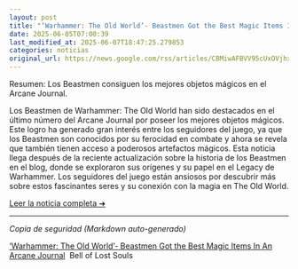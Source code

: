 ```yaml
---
layout: post
title: "‘Warhammer: The Old World’- Beastmen Got the Best Magic Items In An Arcane Journal - Bell of Lost Souls"
date: 2025-06-05T07:00:39
last_modified_at: 2025-06-07T18:47:25.279853
categories: noticias
original_url: https://news.google.com/rss/articles/CBMiwAFBVV95cUxOVjhxZ2ZyelNyRlg4UFdaQk5OeXNBLTcyQm15YUp1SDlMaW90c1VYQkhTZmpzVVQ0dXhJeDQ3Y2tSS1N1QjRSbmJMZDhIUDFUVEhaUlRtbDZ1T2FhdUhKUGVlczMzS3owX0Vha3U0M0dkdWlPYXpobkVlYWZDMy1RcFNGcm9lY3VNdGw4MkZKZXVGOWh3aFUwbm5tcDVDZ1N2aVI0bnFXS1FzVHhUZjlkRkx4RjRKUTUzMFBHNHdPd3Y?oc=5
---
```


Resumen: Los Beastmen consiguen los mejores objetos mágicos en el Arcane Journal.

Los Beastmen de Warhammer: The Old World han sido destacados en el último número del Arcane Journal por poseer los mejores objetos mágicos. Este logro ha generado gran interés entre los seguidores del juego, ya que los Beastmen son conocidos por su ferocidad en combate y ahora se revela que también tienen acceso a poderosos artefactos mágicos. Esta noticia llega después de la reciente actualización sobre la historia de los Beastmen en el blog, donde se exploraron sus orígenes y su papel en el Legacy de Warhammer. Los seguidores del juego están ansiosos por descubrir más sobre estos fascinantes seres y su conexión con la magia en The Old World.

[Leer la noticia completa ➜](https://news.google.com/rss/articles/CBMiwAFBVV95cUxOVjhxZ2ZyelNyRlg4UFdaQk5OeXNBLTcyQm15YUp1SDlMaW90c1VYQkhTZmpzVVQ0dXhJeDQ3Y2tSS1N1QjRSbmJMZDhIUDFUVEhaUlRtbDZ1T2FhdUhKUGVlczMzS3owX0Vha3U0M0dkdWlPYXpobkVlYWZDMy1RcFNGcm9lY3VNdGw4MkZKZXVGOWh3aFUwbm5tcDVDZ1N2aVI0bnFXS1FzVHhUZjlkRkx4RjRKUTUzMFBHNHdPd3Y?oc=5)

---
*Copia de seguridad (Markdown auto-generado)*

[‘Warhammer: The Old World’- Beastmen Got the Best Magic Items In An Arcane Journal](https://news.google.com/rss/articles/CBMiwAFBVV95cUxOVjhxZ2ZyelNyRlg4UFdaQk5OeXNBLTcyQm15YUp1SDlMaW90c1VYQkhTZmpzVVQ0dXhJeDQ3Y2tSS1N1QjRSbmJMZDhIUDFUVEhaUlRtbDZ1T2FhdUhKUGVlczMzS3owX0Vha3U0M0dkdWlPYXpobkVlYWZDMy1RcFNGcm9lY3VNdGw4MkZKZXVGOWh3aFUwbm5tcDVDZ1N2aVI0bnFXS1FzVHhUZjlkRkx4RjRKUTUzMFBHNHdPd3Y?oc=5)  Bell of Lost Souls
